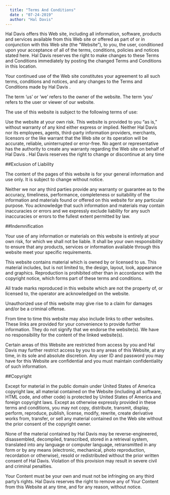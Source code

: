 ```yaml
---
  title: "Terms And Conditions"
  date : "07-24-2019"
  author: "Hal Davis"
---
```

    

Hal Davis offers this Web site, including all information, software, products and services available from this Web site or offered as part of or in conjunction with this Web site (the “Website”), to you, the user, conditioned upon your acceptance of all of the terms, conditions, policies and notices stated here. Hal Davis reserves the right to make changes to these Terms and Conditions immediately by posting the changed Terms and Conditions in this location.

Your continued use of the Web site constitutes your agreement to all such terms, conditions and notices, and any changes to the Terms and Conditions made by Hal Davis .

The term ‘us’ or ‘we’ refers to the owner of the website. The term ‘you’ refers to the user or viewer of our website.

The use of this website is subject to the following terms of use:

Use the website at your own risk. This website is provided to you “as is,” without warranty of any kind either express or implied. Neither Hal Davis nor its employees, agents, third-party information providers, merchants, licensors or the like warrant that the Web site or its operation will be accurate, reliable, uninterrupted or error-free. No agent or representative has the authority to create any warranty regarding the Web site on behalf of Hal Davis . Hal Davis reserves the right to change or discontinue at any time

##Exclusion of Liability

The content of the pages of this website is for your general information and use only. It is subject to change without notice.

Neither we nor any third parties provide any warranty or guarantee as to the accuracy, timeliness, performance, completeness or suitability of the information and materials found or offered on this website for any particular purpose. You acknowledge that such information and materials may contain inaccuracies or errors and we expressly exclude liability for any such inaccuracies or errors to the fullest extent permitted by law.

##Indemnification

Your use of any information or materials on this website is entirely at your own risk, for which we shall not be liable. It shall be your own responsibility to ensure that any products, services or information available through this website meet your specific requirements.

This website contains material which is owned by or licensed to us. This material includes, but is not limited to, the design, layout, look, appearance and graphics. Reproduction is prohibited other than in accordance with the copyright notice, which forms part of these terms and conditions.

All trade marks reproduced in this website which are not the property of, or licensed to, the operator are acknowledged on the website.

Unauthorized use of this website may give rise to a claim for damages and/or be a criminal offense.

From time to time this website may also include links to other websites. These links are provided for your convenience to provide further information. They do not signify that we endorse the website(s). We have no responsibility for the content of the linked website(s).

Certain areas of this Website are restricted from access by you and Hal Davis may further restrict access by you to any areas of this Website, at any time, in its sole and absolute discretion. Any user ID and password you may have for this Website are confidential and you must maintain confidentiality of such information.

##Copyright

Except for material in the public domain under United States of America copyright law, all material contained on the Website (including all software, HTML code, and other code) is protected by United States of America and foreign copyright laws. Except as otherwise expressly provided in these terms and conditions, you may not copy, distribute, transmit, display, perform, reproduce, publish, license, modify, rewrite, create derivative works from, transfer, or sell any material contained on the Web site without the prior consent of the copyright owner.

None of the material contained by Hal Davis may be reverse-engineered, disassembled, decompiled, transcribed, stored in a retrieval system, translated into any language or computer language, retransmitted in any form or by any means (electronic, mechanical, photo reproduction, recordation or otherwise), resold or redistributed without the prior written consent of Hal Davis. Violation of this provision may result in severe civil and criminal penalties.

Your Content must be your own and must not be infringing on any third party’s rights. Hal Davis reserves the right to remove any of Your Content from this Website at any time, and for any reason, without notice.